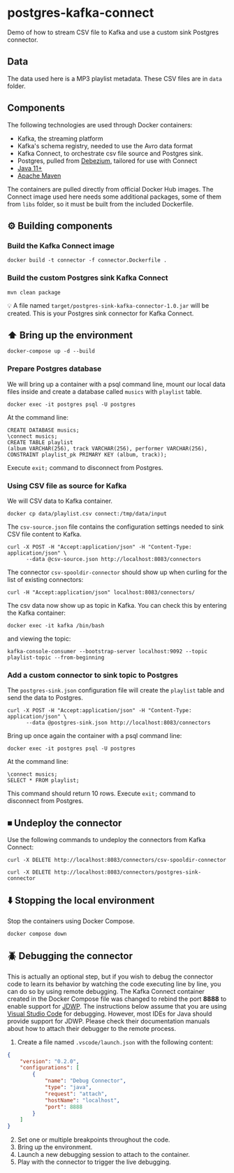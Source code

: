 # postgres-kafka-connect

Demo of how to stream CSV file to Kafka and use a custom sink Postgres connector. 

## Data

The data used here is a MP3 playlist metadata. These CSV files are in `data` folder.

## Components

The following technologies are used through Docker containers:
* Kafka, the streaming platform
* Kafka's schema registry, needed to use the Avro data format
* Kafka Connect, to orchestrate csv file source and Postgres sink.
* Postgres, pulled from [Debezium](https://debezium.io/), tailored for use with Connect
* [Java 11+](https://openjdk.java.net)
* [Apache Maven](https://maven.apache.org)

The containers are pulled directly from official Docker Hub images.
The Connect image used here needs some additional packages, some of them from `libs` folder, so it must be built from the 
included Dockerfile.

## ⚙️ Building components

### Build the Kafka Connect image

```
docker build -t connector -f connector.Dockerfile .
```

### Build the custom Postgres sink Kafka Connect

```
mvn clean package
```

💡 A file named `target/postgres-sink-kafka-connector-1.0.jar` will be created. This is your Postgres sink connector for Kafka Connect.

## ⬆️ Bring up the environment

```
docker-compose up -d --build
```

### Prepare Postgres database

We will bring up a container with a psql command line, mount our local data
files inside and create a database called `musics` with `playlist` table.

```
docker exec -it postgres psql -U postgres
```

At the command line:

```
CREATE DATABASE musics;
\connect musics;
CREATE TABLE playlist
(album VARCHAR(256), track VARCHAR(256), performer VARCHAR(256),
CONSTRAINT playlist_pk PRIMARY KEY (album, track));
```

Execute `exit;` command to disconnect from Postgres.

### Using CSV file as source for Kafka

We will CSV data to Kafka container.

```
docker cp data/playlist.csv connect:/tmp/data/input
```

The `csv-source.json` file contains the configuration settings needed to
sink CSV file content to Kafka.

```
curl -X POST -H "Accept:application/json" -H "Content-Type: application/json" \
      --data @csv-source.json http://localhost:8083/connectors
```

The connector `csv-spooldir-connector` should show up when curling for the list
of existing connectors:

```
curl -H "Accept:application/json" localhost:8083/connectors/
```

The csv data now show up as topic in Kafka.
You can check this by entering the Kafka container:

```
docker exec -it kafka /bin/bash
```

and viewing the topic:

```
kafka-console-consumer --bootstrap-server localhost:9092 --topic playlist-topic --from-beginning
```

### Add a custom connector to sink topic to Postgres

The `postgres-sink.json` configuration file will create the `playlist`
table and send the data to Postgres.

```
curl -X POST -H "Accept:application/json" -H "Content-Type: application/json" \
      --data @postgres-sink.json http://localhost:8083/connectors
```

Bring up once again the container with a psql command line:

```
docker exec -it postgres psql -U postgres
```

At the command line:

```
\connect musics;
SELECT * FROM playlist;
```

This command should return 10 rows. Execute `exit;` command to disconnect from Postgres.

## ⏹ Undeploy the connector

Use the following commands to undeploy the connectors from Kafka Connect:

```
curl -X DELETE http://localhost:8083/connectors/csv-spooldir-connector

curl -X DELETE http://localhost:8083/connectors/postgres-sink-connector
```

## ⬇️ Stopping the local environment

Stop the containers using Docker Compose.

```
docker compose down
```

## 🪲 Debugging the connector

This is actually an optional step, but if you wish to debug the connector code to learn its behavior by watching the code executing line by line, you can do so by using remote debugging. The Kafka Connect container created in the Docker Compose file was changed to rebind the port **8888** to enable support for [JDWP](https://en.wikipedia.org/wiki/Java_Debug_Wire_Protocol). The instructions below assume that you are using [Visual Studio Code](https://code.visualstudio.com) for debugging. However, most IDEs for Java should provide support for JDWP. Please check their documentation manuals about how to attach their debugger to the remote process.

1. Create a file named `.vscode/launch.json` with the following content:

```json
{
    "version": "0.2.0",
    "configurations": [
        {
            "name": "Debug Connector",
            "type": "java",
            "request": "attach",
            "hostName": "localhost",
            "port": 8888
        }
    ]
}
```

2. Set one or multiple breakpoints throughout the code.
3. Bring up the environment.
4. Launch a new debugging session to attach to the container.
5. Play with the connector to trigger the live debugging.
